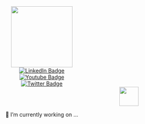 
<div align="center">
  <img src="https://media.giphy.com/media/v1.Y2lkPTc5MGI3NjExaGl0d2cxMzVteG40dXlzNWFxNXZrYjd5dmY1bGthcjB6dXlmdmwwZyZlcD12MV9pbnRlcm5hbF9naWZfYnlfaWQmY3Q9Zw/Ah3zHH7hvsSB2/giphy.gif" width="160"
</div>
  <div>
    <a href="www.linkedin.com/in/pawan-s-b542631a0">
    <img src="https://img.shields.io/badge/LinkedIn-blue?style=for-the-badge&logo=linkedin&logoColor=white" alt="LinkedIn Badge"/>
  </a>
  </div>
  <div>
    <a href="https://youtube.com">
    <img src="https://img.shields.io/badge/YouTube-red?style=for-the-badge&logo=youtube&logoColor=white" alt="Youtube Badge"/>
  </a>
  </div>
<div>
  <a href="your-twitter-URL">
    <img src="https://img.shields.io/badge/Twitter-blue?style=for-the-badge&logo=twitter&logoColor=white" alt="Twitter Badge"/>
  </a>
</div>
  
  
<img src="https://komarev.com/ghpvc/?username=pks21g&style=flat-square&color=blue" alt=""/>
<div id="header" align="right">
  <img src="https://media.giphy.com/media/qgQUggAC3Pfv687qPC/giphy.gif" width="50vw"/>
</div>

🔭 I’m currently working on ...
<!--
**pks21g/pks21g** is a ✨ _special_ ✨ repository because its `README.md` (this file) appears on your GitHub profile.

Here are some ideas to get you started:

🔭 I’m currently working on ...
- 🌱 I’m currently learning ...
- 👯 I’m looking to collaborate on ...
- 🤔 I’m looking for help with ...
- 💬 Ask me about ...
- 📫 How to reach me: ...
- 😄 Pronouns: ...
- ⚡ Fun fact: ...
-->

